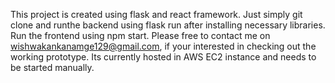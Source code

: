 This project is created using flask and react framework. 
Just simply git clone and runthe backend using flask run after installing necessary libraries. 
Run the frontend using npm start. Please free to contact me on wishwakankanamge129@gmail.com, if your interested in checking out the working prototype. 
Its currently hosted in AWS EC2 instance and needs to be started manually.
